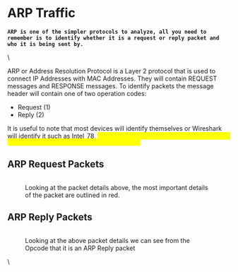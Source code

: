 # ARP Traffic

**`ARP is one of the simpler protocols to analyze, all you need to remember is to identify whether it is a request or reply packet and who it is being sent by.`**&#x20;

\


ARP or Address Resolution Protocol is a Layer 2 protocol that is used to connect IP Addresses with MAC Addresses. They will contain REQUEST messages and RESPONSE messages. To identify packets the message header will contain one of two operation codes:

* Request (1)
* Reply (2)

It is useful to note that most devices will identify themselves or Wireshark will identify it such as Intel\_78, <mark style="color:yellow;">**`an example of suspicious traffic would be many requests from an unrecognized source.`**</mark>

## ARP Request Packets

<figure><img src="https://assets.tryhackme.com/additional/wireshark101/23.png" alt=""><figcaption><p>Looking at the packet details above, the most important details of the packet are outlined in red.</p></figcaption></figure>

## ARP Reply Packets

<figure><img src="https://assets.tryhackme.com/additional/wireshark101/24.png" alt=""><figcaption><p>Looking at the above packet details we can see from the Opcode that it is an ARP Reply packet</p></figcaption></figure>

\


